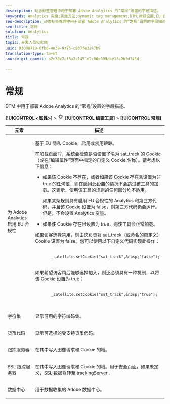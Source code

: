 ```yaml
---
description: 动态标签管理中用于部署 Adobe Analytics 的“常规”设置的字段描述。
keywords: Analytics 实施;实施方法;dynamic tag management;DTM;常规设置;EU 合规性;字符集;货币代码;跟踪服务器;SSL 跟踪服务器
seo-description: 动态标签管理中用于部署 Adobe Analytics 的“常规”设置的字段描述。
seo-title: 常规
solution: Analytics
title: 常规
topic: 开发人员和实施
uuid: 93008719-6fb6-4e39-9a75-c937fe3247b9
translation-type: tm+mt
source-git-commit: a2c38c2cf3a2c1451e2c60e003ebe1fa9bfd145d

---
```



# 常规

DTM 中用于部署 Adobe Analytics 的“常规”设置的字段描述。

**[!UICONTROL &lt;属性&gt;]** &gt; ![](assets/settings_gear.png) **[!UICONTROL 编辑工具]** &gt; **[!UICONTROL 常规]**

<table id="table_DD8DA303698041D296DD5DB080AF7971"> 
 <thead> 
  <tr> 
   <th colname="col1" class="entry"> 元素 </th> 
   <th colname="col2" class="entry"> 描述 </th> 
  </tr> 
 </thead>
 <tbody> 
  <tr> 
   <td colname="col1"> <p>为 <span class="keyword">Adobe Analytics</span> 启用 EU 合规性  </p> </td> 
   <td colname="col2"> <p> 基于 EU 隐私 Cookie，启用或禁用跟踪。 </p> <p>在加载页面时，系统会检查是否设置了名为 <span class="filepath">sat_track</span> 的 Cookie（或在“<span class="wintitle">编辑属性</span>”页面中指定的自定义 Cookie 名称）。请考虑以下信息： </p> 
    <ul id="ul_42A6D728F0BC4FBABB0069EFB66DCB01"> 
     <li id="li_227CB14326344AA3980F20C7EACF2AD2"> <p> 如果该 Cookie 不存在，或者如果该 Cookie 存在且设置为非 <span class="term">true</span> 的任何值，则在启用此设置的情况下会跳过该工具的加载。这表示，使用该工具的规则的任何部分均不适用。 </p> <p>如果某条规则具有启用 EU 合规性的 Analytics 和第三方代码，并且该 Cookie 设置为 <span class="term">false</span>，则第三方代码仍会运行。但是，不会设置 Analytics 变量。 </p> </li> 
     <li id="li_1E74E02D7E4646ACA86D862A1D3C6679"> 如果该 Cookie 存在且设置为 <span class="term">true</span>，则该工具会正常加载。 </li> 
    </ul> <p>如果访客选择禁用，则由您负责将 <span class="filepath">sat_track</span>（或命名的自定义）Cookie 设置为 <span class="term">false</span>。您可以使用以下自定义代码实现此操作： </p> <p> 
     <code>
       _satellite.setCookie("sat_track",&amp;nbsp;"false"); 
     </code> </p> <p> 如果希望访客稍后能够选择加入，则还必须具有一种机制，以将该 Cookie 设置为 <span class="term">true</span>： </p> <p> 
     <code>
       _satellite.setCookie("sat_track",&amp;nbsp;"true"); 
     </code> </p> </td> 
  </tr> 
  <tr> 
   <td colname="col1"> <p>字符集 </p> </td> 
   <td colname="col2"> <p>显示可用的字符编码集。 </p> </td> 
  </tr> 
  <tr> 
   <td colname="col1"> <p>货币代码 </p> </td> 
   <td colname="col2"> <p>显示可选择的受支持货币代码。 </p> </td> 
  </tr> 
  <tr> 
   <td colname="col1"> <p>跟踪服务器 </p> </td> 
   <td colname="col2"> <p>在其中写入图像请求和 Cookie 的域。 </p> </td> 
  </tr> 
  <tr> 
   <td colname="col1"> <p>SSL 跟踪服务器 </p> </td> 
   <td colname="col2"> <p>在其中写入图像请求和 Cookie 的域。用于安全页面。如果未定义，SSL 数据将转至 <span class="term"> trackingServer </span>. </p> </td> 
  </tr> 
  <tr> 
   <td colname="col1"> <p>数据中心 </p> </td> 
   <td colname="col2"> <p>用于数据收集的 Adobe 数据中心。 </p> </td> 
  </tr> 
 </tbody> 
</table>

